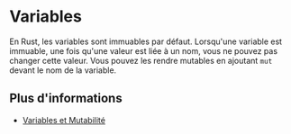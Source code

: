 # Variables

En Rust, les variables sont immuables par défaut.
Lorsqu'une variable est immuable, une fois qu'une valeur est liée à un nom, 
vous ne pouvez pas changer cette valeur.
Vous pouvez les rendre mutables en ajoutant `mut` devant le nom de la variable.

## Plus d'informations

- [Variables et Mutabilité](https://doc.rust-lang.org/book/ch03-01-variables-and-mutability.html)
